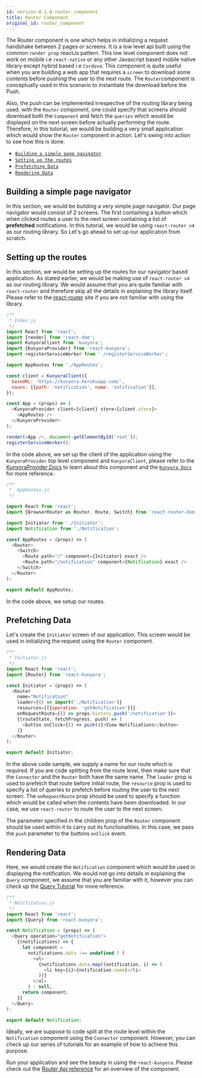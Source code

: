 ```yaml
---
id: version-0.1.0-router_component
title: Router Component
original_id: router_component
---
```


The Router component is one which helps in initializing a request handshake between 2 pages or screens. It is a low level api built using the common `render prop` reactJs pattern. This low level component does not work on mobile i.e `react-native` or any other Javascript based mobile native library except hybrid based i.e `Cordova`. This component is quite useful when you are building a web app that requires a `screen` to download some contents before pushing the user to the next route. The `Router`component is conceptually used in this scenario to instantiate the download before the Push.

Also, the push can be implemented irrespective of the routing library being used. with the `Router` component, one could specify that screens should download both the `Component` and fetch the `queries` which would be displayed on the next screen before actually performing the route. Therefore, in this tutorial, we would be building a very small application which would show the `Router` component in action. Let's swing into action to see how this is done.

* [`Building a simple page navigator`](router_component.md#building-a-simple-page-navigator)
* [`Setting up the routes`](router_component.md#setting-up-the-routes)
* [`Prefetching Data`](router_component.md#prefetching-data)
* [`Rendering Data`](router_component.md#rendering-data)

## Building a simple page navigator

In this section, we would be building a very simple page navigator. Our page navigator would consist of 2 screens. The first containing a button which when clicked routes a user to the next screen containing a list of **prefetched** notifications. In this tutorial, we would be using `react-router v4` as our routing library. So Let's go ahead to set up our application from scratch.

## Setting up the routes

In this section, we would be setting up the routes for our navigator based application. As stated earlier, we would be making use of `react-router v4` as our routing library. We would assume that you are quite familiar with `react-router` and therefore skip all the details in explaining the library itself. Please refer to the [react-router](https://reacttraining.com) site if you are not familiar with using the library.

```javascript
/**
 * Index.js
 */
import React from 'react';
import {render} from 'react-dom';
import KunyoraClient from 'kunyora';
import {KunyoraProvider} from 'react-kunyora';
import registerServiceWorker from './registerServiceWorker';

import AppRoutes from './AppRoutes';

const client = KunyoraClient({
  baseURL: 'https://kunyora.herokuapp.com/',
  nouns: [{path: 'notification', name: 'notification'}],
});

const App = (props) => (
  <KunyoraProvider client={client} store={client.store}>
    <AppRoutes />
  </KunyoraProvider>
);

render(<App />, document.getElementById('root'));
registerServiceWorker();
```

In the code above, we set up the client of the application using the `KunyoraProvider` top level component and `KunyoraClient`, please refer to the [KunyoraProvider Docs](kunyora_provider_component.md) to learn about this component and the [`Kunyora Docs`](kunyora_tutorial.md) for more reference.

```javascript
/**
 *  AppRoutes.js
 */

import React from 'react';
import {BrowserRouter as Router, Route, Switch} from 'react-router-dom';

import Initiator from './Initiator';
import Notification from './Notification';

const AppRoutes = (props) => (
  <Router>
    <Switch>
      <Route path="/" component={Initiator} exact />
      <Route path="/notification" component={Notification} exact />
    </Switch>
  </Router>
);

export default AppRoutes;
```

In the code above, we setup our routes.

## Prefetching Data

Let's create the `Initiator` screen of our application. This screen would be used in initializing the request using the `Router` component.

```javascript
/**
 * Initiator.js
 */
import React from 'react';
import {Router} from 'react-kunyora';

const Initiator = (props) => (
  <Router
    name="Notification"
    loader={() => import('./Notification')}
    resources={[{operation: 'getNotification'}]}
    onRequestRoute={() => props.history.push('/notification')}>
    {(routeState, fetchProgress, push) => (
      <button onClick={() => push()}>View Notifications</button>
    )}
  </Router>
);

export default Initiator;
```

In the above code sample, we supply a name for our route which is required. If you are code splitting from the route level, then make sure that the `Connector` and the `Router` both have the same name. The `loader` prop is used to prefetch that route before initial route, the `resource` prop is used to specify a list of queries to prefetch before routing the user to the next screen. The `onRequestRoute` prop should be used to specify a function which would be called when the contents have been downloaded. In our case, we use `react-router` to route the user to the next screen.

The parameter specified in the children prop of the `Router` component should be used within it to carry out its functionalities. In this case, we pass the `push` parameter to the buttons `onClick` event.

## Rendering Data

Here, we would create the `Notification` component which would be used in displaying the notification. We would not go into details in explaining the `Query` component, we assume that you are familiar with it, however you can check up the [Query Tutorial](query_component.md) for more reference.

```javascript
/**
 * Notification.js
 */
import React from 'react';
import {Query} from 'react-kunyora';

const Notification = (props) => (
  <Query operation="getNotification">
    {(notifications) => {
      let component =
        notifications.data !== undefined ? (
          <ul>
            {notifications.data.map((notification, i) => (
              <li key={i}>{notification.name}</li>
            ))}
          </ul>
        ) : null;
      return component;
    }}
  </Query>
);

export default Notification;
```

Ideally, we are suppose to code split at the route level within the `Notification` component using the `Connector` component. However, you can check up our series of tutorials for an example of how to achieve this purpose.

Run your application and see the beauty in using the `react-kunyora`. Please check out the [Router Api reference](router_component_api_overview.md) for an overview of the component.
